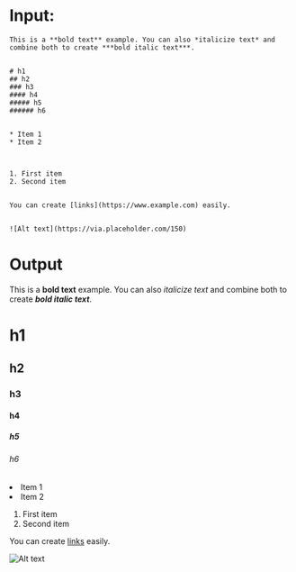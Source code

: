 # Input:
```
This is a **bold text** example. You can also *italicize text* and combine both to create ***bold italic text***.


# h1
## h2
### h3
#### h4
##### h5
###### h6


* Item 1
* Item 2
  


1. First item
2. Second item
   

You can create [links](https://www.example.com) easily.


![Alt text](https://via.placeholder.com/150)
```

# Output
This is a <b>bold text</b> example. You can also *italicize text* and combine both to create *<b>bold italic text</b>*.


<h1>h1</h1>
<h2>h2</h2>
<h3>h3</h3>
<h4>h4</h4>
<h5>h5</h5>
<h6>h6</h6>


<li>Item 1</li>
<li>Item 2</li>
  


1. First item
2. Second item
   

You can create <a href="https://www.example.com">links</a> easily.


<img src="https://via.placeholder.com/150" alt="Alt text" />
